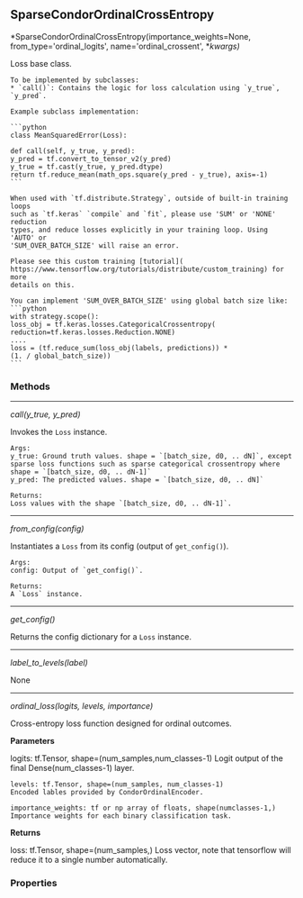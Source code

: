 ## SparseCondorOrdinalCrossEntropy

*SparseCondorOrdinalCrossEntropy(importance_weights=None, from_type='ordinal_logits', name='ordinal_crossent', **kwargs)*

Loss base class.

    To be implemented by subclasses:
    * `call()`: Contains the logic for loss calculation using `y_true`, `y_pred`.

    Example subclass implementation:

    ```python
    class MeanSquaredError(Loss):

    def call(self, y_true, y_pred):
    y_pred = tf.convert_to_tensor_v2(y_pred)
    y_true = tf.cast(y_true, y_pred.dtype)
    return tf.reduce_mean(math_ops.square(y_pred - y_true), axis=-1)
    ```

    When used with `tf.distribute.Strategy`, outside of built-in training loops
    such as `tf.keras` `compile` and `fit`, please use 'SUM' or 'NONE' reduction
    types, and reduce losses explicitly in your training loop. Using 'AUTO' or
    'SUM_OVER_BATCH_SIZE' will raise an error.

    Please see this custom training [tutorial](
    https://www.tensorflow.org/tutorials/distribute/custom_training) for more
    details on this.

    You can implement 'SUM_OVER_BATCH_SIZE' using global batch size like:
    ```python
    with strategy.scope():
    loss_obj = tf.keras.losses.CategoricalCrossentropy(
    reduction=tf.keras.losses.Reduction.NONE)
    ....
    loss = (tf.reduce_sum(loss_obj(labels, predictions)) *
    (1. / global_batch_size))
    ```

### Methods

<hr>

*call(y_true, y_pred)*

Invokes the `Loss` instance.

    Args:
    y_true: Ground truth values. shape = `[batch_size, d0, .. dN]`, except
    sparse loss functions such as sparse categorical crossentropy where
    shape = `[batch_size, d0, .. dN-1]`
    y_pred: The predicted values. shape = `[batch_size, d0, .. dN]`

    Returns:
    Loss values with the shape `[batch_size, d0, .. dN-1]`.

<hr>

*from_config(config)*

Instantiates a `Loss` from its config (output of `get_config()`).

    Args:
    config: Output of `get_config()`.

    Returns:
    A `Loss` instance.

<hr>

*get_config()*

Returns the config dictionary for a `Loss` instance.

<hr>

*label_to_levels(label)*

None

<hr>

*ordinal_loss(logits, levels, importance)*

Cross-entropy loss function designed for ordinal outcomes.

**Parameters**

logits: tf.Tensor, shape=(num_samples,num_classes-1)
    Logit output of the final Dense(num_classes-1) layer.

    levels: tf.Tensor, shape=(num_samples, num_classes-1)
    Encoded lables provided by CondorOrdinalEncoder.

    importance_weights: tf or np array of floats, shape(numclasses-1,)
    Importance weights for each binary classification task.

**Returns**

loss: tf.Tensor, shape=(num_samples,)
    Loss vector, note that tensorflow will reduce it to a single number
    automatically.

### Properties

